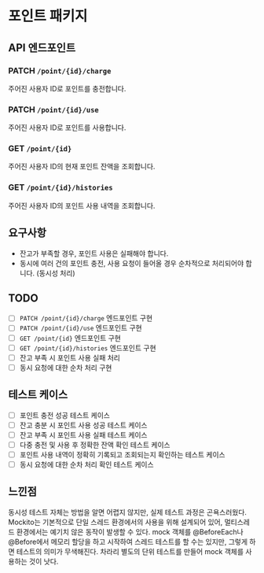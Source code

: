 # 포인트 패키지

## API 엔드포인트

### PATCH `/point/{id}/charge`
주어진 사용자 ID로 포인트를 충전합니다.

### PATCH `/point/{id}/use`
주어진 사용자 ID로 포인트를 사용합니다.

### GET `/point/{id}`
주어진 사용자 ID의 현재 포인트 잔액을 조회합니다.

### GET `/point/{id}/histories`
주어진 사용자 ID의 포인트 사용 내역을 조회합니다.

## 요구사항

- 잔고가 부족할 경우, 포인트 사용은 실패해야 합니다.
- 동시에 여러 건의 포인트 충전, 사용 요청이 들어올 경우 순차적으로 처리되어야 합니다. (동시성 처리)

## TODO

- [ ] `PATCH /point/{id}/charge` 엔드포인트 구현
- [ ] `PATCH /point/{id}/use` 엔드포인트 구현
- [ ] `GET /point/{id}` 엔드포인트 구현
- [ ] `GET /point/{id}/histories` 엔드포인트 구현
- [ ] 잔고 부족 시 포인트 사용 실패 처리
- [ ] 동시 요청에 대한 순차 처리 구현

## 테스트 케이스

- [ ] 포인트 충전 성공 테스트 케이스
- [ ] 잔고 충분 시 포인트 사용 성공 테스트 케이스
- [ ] 잔고 부족 시 포인트 사용 실패 테스트 케이스
- [ ] 다중 충전 및 사용 후 정확한 잔액 확인 테스트 케이스
- [ ] 포인트 사용 내역이 정확히 기록되고 조회되는지 확인하는 테스트 케이스
- [ ] 동시 요청에 대한 순차 처리 확인 테스트 케이스

## 느낀점
동시성 테스트 자체는 방법을 알면 어렵지 않지만, 실제 테스트 과정은 곤욕스러웠다. Mockito는 기본적으로 단일 스레드 환경에서의 사용을 위해 설계되어 있어, 멀티스레드 환경에서는 예기치 않은 동작이 발생할 수 있다. mock 객체를 @BeforeEach나 @Before에서 메모리 할당을 하고 시작하여 스레드 테스트를 할 수는 있지만, 그렇게 하면 테스트의 의미가 무색해진다. 차라리 별도의 단위 테스트를 만들어 mock 객체를 사용하는 것이 낫다.
